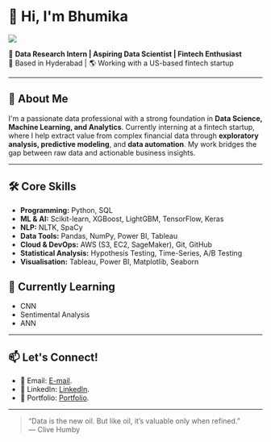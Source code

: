 # 👋 Hi, I'm Bhumika

<a href="https://github.com/antonkomarev/github-profile-views-counter">
  <img src="https://komarev.com/ghpvc/?username=AvulaBhumika&style=for-the-badge">
</a>

🎯 **Data Research Intern | Aspiring Data Scientist | Fintech Enthusiast**  
📍 Based in Hyderabad | 🌎 Working with a US-based fintech startup

---

## 🚀 About Me

I'm a passionate data professional with a strong foundation in **Data Science, Machine Learning, and Analytics**. Currently interning at a fintech startup, where I help extract value from complex financial data through **exploratory analysis, predictive modeling**, and **data automation**. My work bridges the gap between raw data and actionable business insights.

---

## 🛠️ Core Skills

- **Programming:** Python, SQL  
- **ML & AI:** Scikit-learn, XGBoost, LightGBM, TensorFlow, Keras  
- **NLP:** NLTK, SpaCy  
- **Data Tools:** Pandas, NumPy, Power BI, Tableau  
- **Cloud & DevOps:** AWS (S3, EC2, SageMaker), Git, GitHub  
- **Statistical Analysis:** Hypothesis Testing, Time-Series, A/B Testing  
- **Visualisation:** Tableau, Power BI, Matplotlib, Seaborn


## 🌱 Currently Learning

- CNN 
- Sentimental Analysis  
- ANN

---

## 📫 Let's Connect!

- 📧 Email: [E-mail](bhumikaavula90@gmail.com).  
- 💼 LinkedIn: [LinkedIn](https://www.linkedin.com/in/bhumika-a-802267370/). 
- 🧠 Portfolio: [Portfolio](https://ab-1111.netlify.app/).

---

> “Data is the new oil. But like oil, it’s valuable only when refined.”  
> — Clive Humby




